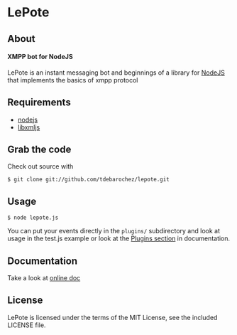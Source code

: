 LePote
======

About
-----

#### XMPP bot for NodeJS ####

LePote is an instant messaging bot and beginnings of a library for [NodeJS](http://nodejs.org) that implements the basics of xmpp protocol

Requirements
------------

- [nodejs](http://nodejs.org)
- [libxmljs](http://github.com/polotek/libxmljs)

Grab the code
--------------

Check out source with

    $ git clone git://github.com/tdebarochez/lepote.git

Usage
-----

    $ node lepote.js

You can put your events directly in the `plugins/` subdirectory and look at usage in the test.js example or look at the [Plugins section](http://tdebarochez.github.com/lepote/plugins/) in documentation.

Documentation
-------------

Take a look at [online doc](http://tdebarochez.github.com/lepote/)

License
-------

LePote is licensed under the terms of the MIT License, see the included LICENSE file.